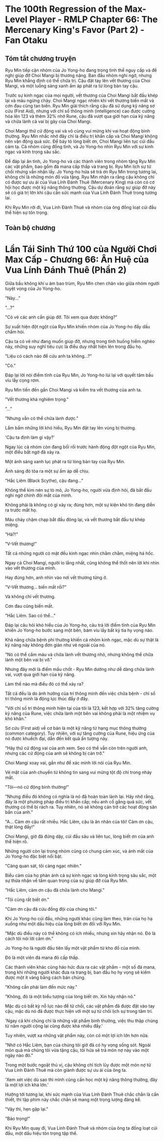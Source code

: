 # The 100th Regression of the Max-Level Player - RMLP Chapter 66: The Mercenary King's Favor (Part 2) - Fan Otaku

## Tóm tắt chương truyện

Ryu Min tiếp cận nhóm của Jo Yong-ho đang trong tình thế nguy cấp và đề nghị giúp đỡ Choi Mangi bị thương nặng. Ban đầu nhóm nghi ngờ, nhưng Ryu Min khẳng định có thể chữa trị. Cậu đặt tay lên vết thương của Choi Mangi, và một luồng sáng xanh ấm áp phát ra từ lòng bàn tay cậu.

Trước sự kinh ngạc của mọi người, vết thương của Choi Mangi bắt đầu khép lại và máu ngừng chảy. Choi Mangi ngạc nhiên khi vết thương biến mất và cơn đau cũng tan biến. Ryu Min giải thích rằng cậu đã sử dụng kỹ năng sơ cứu (First Aid), nhưng với chỉ số thông minh (intelligence) cao được cường hóa lên 123 và thêm 32% nhờ Rune, cậu đã vượt qua giới hạn của kỹ năng và chữa lành cả vai bị gãy của Choi Mangi.

Choi Mangi thử cử động vai và vô cùng vui mừng khi vai hoạt động bình thường. Ryu Min nhắc nhở đây chỉ là điều trị khẩn cấp và Choi Mangi không nên vận động quá sức. Để bày tỏ lòng biết ơn, Choi Mangi liên tục cúi đầu cảm tạ. Cả nhóm cũng đồng tình, và Jo Yong-ho nhìn Ryu Min với sự kinh ngạc và kính trọng sâu sắc.

Để đáp lại ân tình, Jo Yong-ho và các thành viên trong nhóm tặng Ryu Min các vật phẩm, bao gồm đá mana cấp thấp và trang bị. Ryu Min lịch sự từ chối nhưng vẫn nhận lấy. Jo Yong-ho hứa sẽ trả ơn Ryu Min trong tương lai, không chỉ là những món đồ vừa tặng. Ryu Min nhận ra rằng cậu không chỉ có được sự ưu ái của Vua Lính Đánh Thuê (Mercenary King) mà còn có cơ hội học được một kỹ năng thông thường. Cậu dự đoán rằng sự giúp đỡ này sẽ có giá trị lớn khi cậu cần sức mạnh của Vua Lính Đánh Thuê trong tương lai.

Khi Ryu Min rời đi, Vua Lính Đánh Thuê và nhóm của ông đồng loạt cúi đầu thể hiện sự tôn trọng.

## Toàn bộ chương

# Lần Tái Sinh Thứ 100 của Người Chơi Max Cấp - Chương 66: Ân Huệ của Vua Lính Đánh Thuê (Phần 2)

Giữa bầu không khí u ám bao trùm, Ryu Min chen chân vào giữa nhóm người tuyệt vọng của Jo Yong-ho.

"Này..."

"...?"

"Có vẻ các anh cần giúp đỡ. Tôi xem qua được không?"

Sự xuất hiện đột ngột của Ryu Min khiến nhóm của Jo Yong-ho đầy dấu chấm hỏi.

Cậu ta có vẻ như đang muốn giúp đỡ, nhưng trong tình huống hiểm nghèo này, những suy nghĩ tiêu cực là điều duy nhất hiện lên trong đầu họ.

"Liệu có cách nào để cứu anh ta không...?"

"Có."

Đáp lại lời nói điềm tĩnh của Ryu Min, Jo Yong-ho lùi lại với quyết tâm bấu víu lấy cọng rơm.

Ryu Min tiến đến gần Choi Mangi và kiểm tra vết thương của anh ta.

"Vết thương khá nghiêm trọng."

"..."

"Nhưng vẫn có thể chữa lành được."

Lẩm bẩm những lời khó hiểu, Ryu Min đặt tay lên vùng bị thương.

'Cậu ta định làm gì vậy?'

Ngay lúc cả nhóm còn đang bối rối trước hành động đột ngột của Ryu Min, một điều bất ngờ đã xảy ra.

Một ánh sáng xanh lục phát ra từ lòng bàn tay của Ryu Min.

Ánh sáng đó tỏa ra một sự ấm áp dễ chịu.

"Hắc Liêm (Black Scythe), cậu đang..."

Không thể kìm nén sự tò mò, Jo Yong-ho, người vừa định hỏi, đã bắt đầu nghi ngờ chính đôi mắt của mình.

Không phải là không có gì xảy ra; đúng hơn, một sự kiện khó tin đang diễn ra trước mắt họ.

Máu chảy chậm chạp bắt đầu đông lại, và vết thương bắt đầu tự khép miệng.

"Hả?!"

"V-Vết thương!"

Tất cả những người có mặt đều kinh ngạc nhìn chằm chằm, miệng há hốc.

Ngay cả Choi Mangi, người lo lắng nhất, cũng không thể thốt nên lời khi nhìn vào vết thương của mình.

Hay đúng hơn, anh nhìn vào nơi vết thương từng ở.

"V-Vết thương... biến mất rồi?"

Và không chỉ vết thương.

Cơn đau cũng biến mất.

"Hắc Liêm. Sao có thể..."

Đáp lại câu hỏi khó hiểu của Jo Yong-ho, câu trả lời điềm tĩnh của Ryu Min khiến Jo Yong-ho bước sang một bên, bám víu lấy bất kỳ tia hy vọng nào.

Khả năng chữa bệnh phi thường khiến cả nhóm kinh ngạc, mặc dù sự thật là kỹ năng này không đơn giản như vẻ ngoài của nó.

"Nó có thể cầm máu và chữa lành vết thương nhỏ, nhưng không thể chữa lành một bên vai bị vỡ."

Nhưng đây mới là điểm mấu chốt - Ryu Min dường như dễ dàng chữa lành vai, vượt qua giới hạn của kỹ năng.

Làm thế nào mà điều đó có thể xảy ra?

Tất cả đều là do ảnh hưởng của trí thông minh đến việc chữa bệnh - chỉ số trí thông minh là động lực thúc đẩy ở đây.

"Với chỉ số trí thông minh hiện tại của tôi là 123, kết hợp với 32% tăng cường kỹ năng của Rune, việc chữa lành một bên vai không phải là một nhiệm vụ khó khăn."

Sơ cứu (First aid) về cơ bản là một kỹ năng từ hạng mục thông thường (common category). Tuy nhiên, với sự tăng cường của Rune, hiệu ứng của nó được khuếch đại, dẫn đến kết quả ấn tượng này.

"Hãy thử cử động vai của anh xem. Sẹo có thể vẫn còn trên người anh, nhưng các cử động của anh sẽ không bị cản trở."

Choi Mangi xoay vai, gần như để xác minh lời nói của Ryu Min.

Vẻ mặt của anh chuyển từ không tin sang vui mừng tột độ chỉ trong nháy mắt.

"Tôi—nó cử động bình thường!"

"Nhưng điều đó không có nghĩa là nó đã hoàn toàn lành lại. Hãy nhớ rằng, đây là một phương pháp điều trị khẩn cấp; nếu anh cố gắng quá sức, vết thương có thể bị rách ra. Tuy nhiên, nó sẽ không cản trở các hoạt động săn bắn của anh."

"A... Cảm ơn cậu rất nhiều. Hắc Liêm, cậu là ân nhân của tôi! Cảm ơn cậu, thật lòng đấy!"

Choi Mangi, giờ đã đứng dậy, cúi đầu sâu và liên tục, lòng biết ơn của anh thể hiện rõ.

Những người còn lại trong nhóm cũng có chung cảm xúc, và ánh mắt của Jo Yong-ho đặc biệt nổi bật.

"Càng quan sát, tôi càng ngạc nhiên."

Biểu cảm của họ phản ánh cả sự kinh ngạc và lòng kính trọng sâu sắc, một sự thừa nhận về tầm quan trọng của sự giúp đỡ của Ryu Min.

"Hắc Liêm, cảm ơn cậu đã chữa lành cho Mangi."

"Tôi cũng rất biết ơn."

"Cảm ơn cậu đã cứu đồng đội của chúng tôi."

Khi Jo Yong-ho cúi đầu, những người khác cũng làm theo, trán của họ hạ xuống như một dấu hiệu của lòng biết ơn đối với Ryu Min.

"Mặc dù điều này có thể không có ích nhiều, nhưng xin hãy nhận nó. Đó là cách tôi nói lời cảm ơn."

Jo Yong-ho là người đầu tiên lấy một vật phẩm từ kho đồ của mình.

Đó là một viên đá mana đỏ cấp thấp.

Các thành viên khác cũng háo hức đưa ra các vật phẩm - một số đá mana, trong khi những người khác đưa ra trang bị, ban đầu họ hy vọng sẽ kiếm được một ít vàng bằng cách bán chúng.

"Không cần phải làm đến mức này."

"Không, đó là một biểu tượng của lòng biết ơn. Xin hãy nhận nó."

Mặc dù có bất kỳ nỗ lực nào để từ chối, các vật phẩm đã được đặt vào tay cậu, mặc dù nó đã được thực hiện với một sự từ chối lịch sự trong tâm trí.

'Ngay cả khi chúng chỉ là những vật phẩm bình thường, việc thu thập chúng từ năm người cộng lại cũng được khá nhiều đấy.'

Tuy nhiên, vượt xa những vật phẩm này, còn có một lợi ích lớn hơn nữa.

"Nhờ có Hắc Liêm, bạn của chúng tôi giờ đã có hy vọng sống sót. Ngoài món quà mà chúng tôi vừa tặng cậu, tôi hứa sẽ trả món nợ này vào một ngày nào đó."

Trong một bước ngoặt thú vị, cậu không chỉ tích lũy được một món nợ từ Vua Lính Đánh Thuê mà còn giành được sự ưu ái của ông ta.

'Xem xét việc dù sao thì mình cũng cần học một kỹ năng thông thường, đây là một lợi ích khá lớn.'

Hướng tới tương lai, khi sức mạnh của Vua Lính Đánh Thuê chắc chắn là cần thiết, thì tập phim này chắc chắn sẽ mang một trọng lượng đáng kể.

"Vậy thì, hẹn gặp lại."

"Bảo trọng!"

Khi Ryu Min quay đi, Vua Lính Đánh Thuê và nhóm của ông ta đồng loạt cúi đầu, một dấu hiệu tôn trọng tập thể.